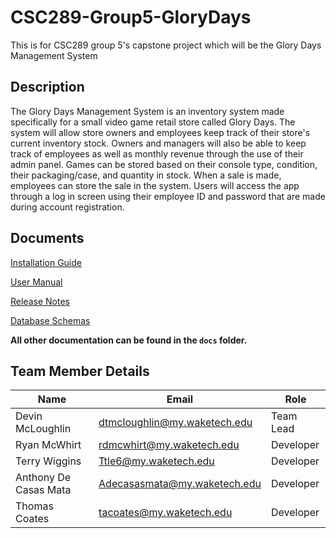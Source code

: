 # CSC289-Group5-GloryDays
This is for CSC289 group 5's capstone project which will be the Glory Days Management System

## Description
The Glory Days Management System is an inventory system made specifically for a small video game retail store called Glory Days. The system will allow store owners and employees keep track of their store's current inventory stock. Owners and managers will also be able to keep track of employees as well as monthly revenue through the use of their admin panel. Games can be stored based on their console type, condition, their packaging/case, and quantity in stock. When a sale is made, employees can store the sale in the system. Users will access the app through a log in screen using their employee ID and password that are made during account registration.

## Documents

[Installation Guide](https://github.com/Devin1mc/CSC289-Group5-GloryDays/blob/main/docs/glory_days_installation_guide.md)

[User Manual](https://github.com/Devin1mc/CSC289-Group5-GloryDays/blob/main/docs/glory_days_user_manual.md)

[Release Notes](https://github.com/Devin1mc/CSC289-Group5-GloryDays/blob/main/docs/release_notes.md)

[Database Schemas](https://github.com/Devin1mc/CSC289-Group5-GloryDays/blob/main/docs/database_schemas.md)

**All other documentation can be found in the `docs` folder.**

## Team Member Details

| Name | Email | Role |
| --- | --- | --- |
| Devin McLoughlin | [dtmcloughlin@my.waketech.edu](mailto:dtmcloughlin@my.waketech.edu) | Team Lead |
| Ryan McWhirt | [rdmcwhirt@my.waketech.edu](mailto:rdmcwhirt@my.waketech.edu) | Developer |
| Terry Wiggins | [Ttle6@my.waketech.edu](mailto:Ttle6@my.waketech.edu) | Developer |
| Anthony De Casas Mata | [Adecasasmata@my.waketech.edu](mailto:Adecasasmata@my.waketech.edu) | Developer |
| Thomas Coates | [tacoates@my.waketech.edu](mailto:tacoates@my.waketech.edu) | Developer |
